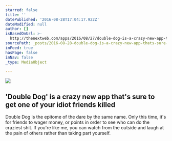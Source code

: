 ```yaml
---
starred: false
title: ''
datePublished: '2016-08-28T17:04:17.922Z'
dateModified: null
author: []
isBasedOnUrl: >-
  http://thenextweb.com/apps/2016/08/27/double-dog-is-a-crazy-new-app-thats-sure-to-get-one-of-your-idiot-friends-killed/#gref
sourcePath: _posts/2016-08-28-double-dog-is-a-crazy-new-app-thats-sure-to-get-one-of-yo.md
inFeed: true
hasPage: false
inNav: false
_type: MediaObject

---
```

<article style=""><img src="http://cdn1.tnwcdn.com/wp-content/blogs.dir/1/files/2016/08/double-dog.png" /><h1>'Double Dog' is a crazy new app that's sure to get one of your idiot friends killed</h1><p>Double Dog is the epitome of the dare by the same name. Only this time, it's for friends to wager money, or points in order to see who can do the craziest shit. If you're like me, you can watch from the outside and laugh at the pain of others rather than taking part yourself.</p></article>